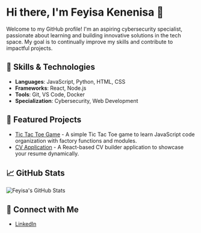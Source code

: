 # Hi there, I'm Feyisa Kenenisa 👋

Welcome to my GitHub profile! I'm an aspiring cybersecurity specialist, passionate about learning and building innovative solutions in the tech space. My goal is to continually improve my skills and contribute to impactful projects.

## 🚀 Skills & Technologies
- **Languages**: JavaScript, Python, HTML, CSS
- **Frameworks**: React, Node.js
- **Tools**: Git, VS Code, Docker
- **Specialization**: Cybersecurity, Web Development

## 🌟 Featured Projects
- [Tic Tac Toe Game](https://github.com/afeyisa/tic-tac-toe) - A simple Tic Tac Toe game to learn JavaScript code organization with factory functions and modules.
- [CV Application](https://github.com/afeyisa/cv-application) - A React-based CV builder application to showcase your resume dynamically.

## 📈 GitHub Stats
![Feyisa's GitHub Stats](https://github-readme-stats.vercel.app/api?username=afeyisa&show_icons=true&theme=radical)

## 🔗 Connect with Me
- [LinkedIn](https://www.linkedin.com/in/feyisa-kenenisa-91773918a/)


<!--
**afeyisa/afeyisa** is a ✨ _special_ ✨ repository because its `README.md` (this file) appears on your GitHub profile.

Here are some ideas to get you started:

- 🔭 I’m currently working on ...
- 🌱 I’m currently learning ...
- 👯 I’m looking to collaborate on ...
- 🤔 I’m looking for help with ...
- 💬 Ask me about ...
- 📫 How to reach me: ...
- 😄 Pronouns: ...
- ⚡ Fun fact: ...
-->
